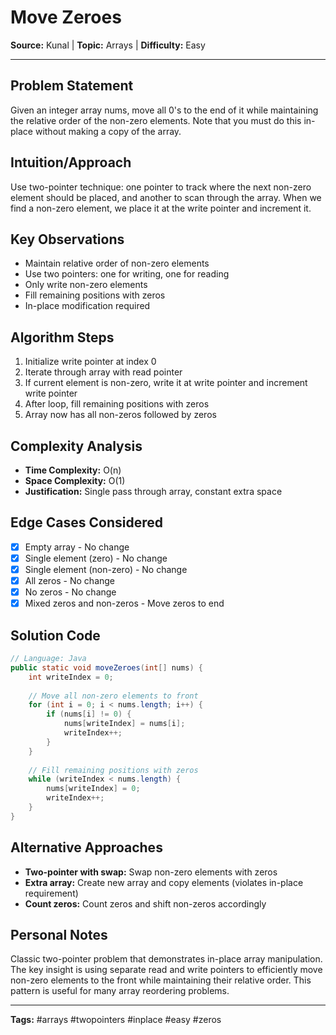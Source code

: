 # Move Zeroes

**Source:** Kunal | **Topic:** Arrays | **Difficulty:** Easy  

---

## Problem Statement
Given an integer array nums, move all 0's to the end of it while maintaining the relative order of the non-zero elements. Note that you must do this in-place without making a copy of the array.

## Intuition/Approach
Use two-pointer technique: one pointer to track where the next non-zero element should be placed, and another to scan through the array. When we find a non-zero element, we place it at the write pointer and increment it.

## Key Observations
- Maintain relative order of non-zero elements
- Use two pointers: one for writing, one for reading
- Only write non-zero elements
- Fill remaining positions with zeros
- In-place modification required

## Algorithm Steps
1. Initialize write pointer at index 0
2. Iterate through array with read pointer
3. If current element is non-zero, write it at write pointer and increment write pointer
4. After loop, fill remaining positions with zeros
5. Array now has all non-zeros followed by zeros

## Complexity Analysis
- **Time Complexity:** O(n)
- **Space Complexity:** O(1)
- **Justification:** Single pass through array, constant extra space

## Edge Cases Considered
- [x] Empty array - No change
- [x] Single element (zero) - No change
- [x] Single element (non-zero) - No change
- [x] All zeros - No change
- [x] No zeros - No change
- [x] Mixed zeros and non-zeros - Move zeros to end

## Solution Code

```java
// Language: Java
public static void moveZeroes(int[] nums) {
    int writeIndex = 0;
    
    // Move all non-zero elements to front
    for (int i = 0; i < nums.length; i++) {
        if (nums[i] != 0) {
            nums[writeIndex] = nums[i];
            writeIndex++;
        }
    }
    
    // Fill remaining positions with zeros
    while (writeIndex < nums.length) {
        nums[writeIndex] = 0;
        writeIndex++;
    }
}
```

## Alternative Approaches
- **Two-pointer with swap:** Swap non-zero elements with zeros
- **Extra array:** Create new array and copy elements (violates in-place requirement)
- **Count zeros:** Count zeros and shift non-zeros accordingly

## Personal Notes
Classic two-pointer problem that demonstrates in-place array manipulation. The key insight is using separate read and write pointers to efficiently move non-zero elements to the front while maintaining their relative order. This pattern is useful for many array reordering problems.

---
**Tags:** #arrays #twopointers #inplace #easy #zeros 